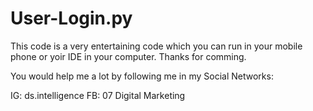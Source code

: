 # User-Login.py

This code is a very entertaining code which you can run in your mobile phone or yoir IDE in your computer. Thanks for comming.

You would help me a lot by following me in my Social Networks:

IG: ds.intelligence 
FB: 07 Digital Marketing
